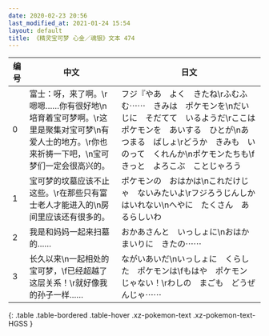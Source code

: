 ```yaml
---
date: 2020-02-23 20:56
last_modified_at: 2021-01-24 15:54
layout: default
title: 《精灵宝可梦 心金／魂银》文本 474
---
```

| 编号 | 中文 | 日文 |
| ---- | ---- | ---- |
| 0 | 富士：呀，来了啊。\r嗯嗯……你有很好地\n培育着宝可梦啊。\r这里是聚集对宝可梦\n有爱人士的地方。\r你也来祈祷一下吧，\n宝可梦们一定会很高兴的。 | フジ『やあ　よく　きたね\rふむふむ⋯⋯　きみは　ポケモンを\nだいじに　そだてて　いるようだ\rここは　ポケモンを　あいする　ひとが\nあつまる　ばしょ\rどうか　きみも　いのって　くれんか\nポケモンたちも\fきっと　よろこぶ　ことじゃろう |
| 1 | 宝可梦的坟墓应该不止这些。\r在那些只有富士老人才能进入的\n房间里应该还有很多的。 | ポケモンの　おはかは\nこれだけじゃ　ないみたいよ\rフジろうじんしか　はいれない\nへやに　たくさん　あるらしいわ |
| 2 | 我是和妈妈一起来扫墓的…… | おかあさんと　いっしょに\nおはかまいりに　きたの⋯⋯ |
| 3 | 长久以来\n一起相处的宝可梦，\f已经超越了这层关系！\r就好像我的孙子一样…… | ながいあいだ\nいっしょに　くらした　ポケモンは\fもはや　ポケモン　じゃない！\rわしの　まごも　どうぜんじゃ⋯⋯ |
{: .table .table-bordered .table-hover .xz-pokemon-text .xz-pokemon-text-HGSS }